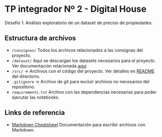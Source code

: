 # TP integrador Nº 2 - Digital House

Desafío 1. Análisis exploratorio de un dataset de precios de propiedades.

## Estructura de archivos
* `/consignas/` Todos los archivos relacionados a las consignas del proyecto.
* `/dataset/` Aquí se descargan los datasets necesarios para el proyecto. Ver documentación relacionada [aquí](dataset/README.md) 
* `/src/` -> Archivos con el código del proyecto. Ver detalles en [README](src/README.md) del directorio.
* `.gitignore` -> Archivo de git para excluir archivos no necesarios del repositorio.
* `requirements.txt` Archivo con las dependencias necesarias para poder ejecutar las notebooks.

## Links de referencia
* [Markdown Cheatsheet](https://github.com/adam-p/markdown-here/wiki/Markdown-Cheatsheet) Documentación para escribir archivos con Markdown.